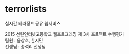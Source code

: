 # terrorlists
<p>실시간 테러정보 공유 웹서비스<br></p>
<p>2015 선린인터넷고등학교 웹프로그래밍 제 3차 프로젝트 수행평가<br>
팀원 : 윤상호, 한지민<br>
선생님 : 송석리 선생님<br></p>
